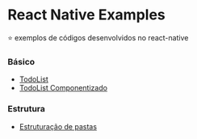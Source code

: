 # React Native Examples
⭐️ exemplos de códigos desenvolvidos no react-native

### Básico
- [TodoList ](./basics/todolist)
- [TodoList Componentizado](./basics/todolist-componentized)

### Estrutura
- [Estruturação de pastas](./estrutura)